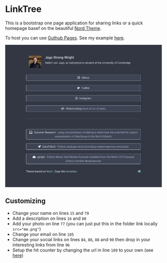 # LinkTree
This is a bootstrap one page application for sharing links or a quick homepage basef on the beautiful [Nord Theme](https://www.nordtheme.com/).

To host you can use [Guthub Pages](https://pages.github.com). See my example [here](https://jagosw.com).

![Screenshot of an example showing a simple page with a short title area and links down the centre in a dark blueish theme with black text](example.png)

## Customizing
- Change your name on lines `15` and `79`
- Add a description on lines `16` and `80`
- Add your photo on line `77` (you can just put this in the folder link locally `src="me.png"`)
- Change your email on line `105`
- Change your social links on lines `84`, `86`, `88` and `90` then drop in your interesting links from line `96`
- Setup the hit counter by changing the url in line `109` to your own (see [here](https://github.com/brentvollebregt/hit-counter))